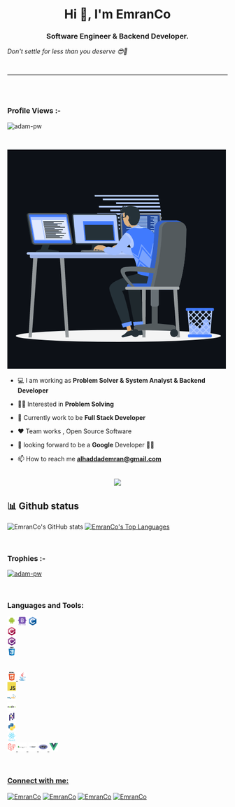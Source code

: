 <h1 align="center">Hi 👋, I'm EmranCo </h1>
<h3 align="center">Software Engineer & Backend Developer.</h3>
 <p> <em>Don't settle for less than you deserve
😎💯</em></p>
<br>
<hr>
<br>
<br>
<p align="right"> <h3>Profile Views :-</h3> <img src="https://komarev.com/ghpvc/?username=emranco&label=Profile%20views&color=0e75b6&style=flat"
    alt="adam-pw" /> 
  </p>
<br>

<p>
 <img src="https://github.com/EmranCo/EmranCo/blob/main/animation_500_kxa883sd.gif" alt="EmranCo" />
</p>


- 💻 I am working as **Problem Solver & System Analyst & Backend Developer** 

- 🕵️‍♂️ Interested in **Problem Solving** 

- :seedling: Currently work to be **Full Stack Developer** 

- :heart: Team works , Open Source Software 

- 💭 looking forward to be a **Google** Developer 💪🤩



- 📫 How to reach me **alhaddademran@gmail.com**

<br>

<div align="center">
  <a href="https://open.spotify.com/user/6s6pbtefezpookh8gwnkko15v">
    <img src="https://readme-spotify-tingz.vercel.app/api/now-playing">
  </a>
</div>

## 📊 Github status



![EmranCo's GitHub stats](https://github-readme-stats.vercel.app/api?username=EmranCo&show_icons=true&theme=radical) <a href="https://github.com/EmranCo/github-readme-stats"><img alt="EmranCo's Top Languages" src="https://github-readme-stats.vercel.app/api/top-langs/?username=EmranCo&langs_count=8&layout=compact&theme=react&hide_border=true&bg_color=1F222E&title_color=F85D7F&icon_color=F8D866&hide=Jupyter%20Notebook" height="192px"/></a>
  <br/>




<br>
<h3>Trophies :-</h3>
<p align="left"> 
<a href="https://github.com/emranco/github-profile-trophy"><img
      src="https://github-profile-trophy.vercel.app/?username=emranco&bg_color=0d1117&text_color=ffffff" alt="adam-pw" /></a> 
</p>

<p align="left"> <a href="https://twitter.com/" target="blank"><img
      src="https://img.shields.io/twitter/follow/?logo=twitter&style=for-the-badge" alt="" /></a> </p>


<h3 align="left">Languages and Tools:</h3>
<p align="left"> 

<code><img src="https://raw.githubusercontent.com/devicons/devicon/master/icons/android/android-original-wordmark.svg" alt="android" width="20" height="20" /></code>
<code><img src="https://raw.githubusercontent.com/devicons/devicon/master/icons/bootstrap/bootstrap-plain-wordmark.svg" alt="bootstrap" width="20" height="20" /></code>
<code><img src="https://raw.githubusercontent.com/devicons/devicon/master/icons/c/c-original.svg" alt="c" width="20" height="20" /> </code>
<code><img src="https://raw.githubusercontent.com/devicons/devicon/master/icons/cplusplus/cplusplus-original.svg" alt="cplusplus" width="20" height="20" /> </code>
<code><img src="https://raw.githubusercontent.com/devicons/devicon/master/icons/csharp/csharp-original.svg" alt="cplusplus" width="20" height="20" /> </code>
<code><img src="https://raw.githubusercontent.com/devicons/devicon/master/icons/css3/css3-original-wordmark.svg" alt="css3" width="20" height="20" /> </a> <a href="https://www.w3.org/html/" target="_blank" rel="noreferrer"> </code>
<code><img src="https://raw.githubusercontent.com/devicons/devicon/master/icons/html5/html5-original-wordmark.svg" alt="html5" width="20" height="20" /></code>
<code><img src="https://raw.githubusercontent.com/devicons/devicon/master/icons/java/java-original.svg" alt="java" width="20" height="20" />  </code>
<code><img src="https://raw.githubusercontent.com/devicons/devicon/master/icons/javascript/javascript-original.svg" alt="javascript" width="20" height="20" /> </code>
<code><img src="https://raw.githubusercontent.com/devicons/devicon/master/icons/mysql/mysql-original-wordmark.svg" alt="mysql" width="20" height="20" /> </code>
<code><img src="https://raw.githubusercontent.com/devicons/devicon/master/icons/nodejs/nodejs-original-wordmark.svg" alt="nodejs" width="20" height="20" /> </code>
<code><img src="https://raw.githubusercontent.com/devicons/devicon/2ae2a900d2f041da66e950e4d48052658d850630/icons/pandas/pandas-original.svg" alt="pandas" width="20" height="20" /> </code>
<code><img src="https://raw.githubusercontent.com/devicons/devicon/master/icons/python/python-original.svg" alt="python" width="20" height="20" /> </code>
<code><img src="https://raw.githubusercontent.com/devicons/devicon/master/icons/react/react-original-wordmark.svg" alt="react" width="20" height="20" /> </code>
<code><img src="https://raw.githubusercontent.com/github/explore/80688e429a7d4ef2fca1e82350fe8e3517d3494d/topics/laravel/laravel.png" width="20" height="20"></code>
<code><img src="https://raw.githubusercontent.com/github/explore/80688e429a7d4ef2fca1e82350fe8e3517d3494d/topics/mongodb/mongodb.png" width="20" height="20"></code>
<code><img src="https://raw.githubusercontent.com/github/explore/80688e429a7d4ef2fca1e82350fe8e3517d3494d/topics/jquery/jquery.png" width="20" height="20"></code>
<code><img src="https://raw.githubusercontent.com/github/explore/80688e429a7d4ef2fca1e82350fe8e3517d3494d/topics/php/php.png" width="20" height="20"></code>
<code><img src="https://raw.githubusercontent.com/github/explore/80688e429a7d4ef2fca1e82350fe8e3517d3494d/topics/vue/vue.png" width="20" height="20"></code>
</p>
<br>


<h3 align="left">Connect with me:</h3>
<p align="left">
   
 <a href="https://wa.me/967770774255" target="blank"><img align="center"
      src="https://raw.githubusercontent.com/rahuldkjain/github-profile-readme-generator/master/src/images/icons/Social/whatsapp.svg"
      alt="EmranCo" height="30" width="40" /></a> 
  <a href="https://www.linkedin.com/in/emran-alhaddad-859523225" target="blank"><img align="center"
      src="https://raw.githubusercontent.com/rahuldkjain/github-profile-readme-generator/master/src/images/icons/Social/linked-in-alt.svg"
      alt="EmranCo" height="30" width="40" /></a> 
  <a href="https://www.facebook.com/profile.php?id=100007355978197" target="blank"><img align="center"
      src="https://raw.githubusercontent.com/rahuldkjain/github-profile-readme-generator/master/src/images/icons/Social/facebook.svg"
      alt="EmranCo" height="30" width="40" /></a> 
 <a href="https://twitter.com/EngEmranAli1/" target="blank"><img align="center"
      src="https://raw.githubusercontent.com/rahuldkjain/github-profile-readme-generator/master/src/images/icons/Social/twitter.svg"
      alt="EmranCo" height="30" width="40" /></a> 
</p>

<br>
